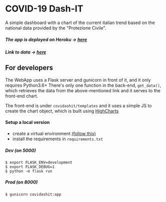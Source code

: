 # COVID-19 Dash-IT

A simple dashboard with a chart of the current italian trend
based on the national data provided by the "Protezione Civile". 

##### The app is deployed on Heroku &#8594; [here](https://covidashit.herokuapp.com/)

##### Link to data &#8594; [here](https://github.com/pcm-dpc/COVID-19/blob/master/dati-json/dpc-covid19-ita-andamento-nazionale.json)

## For developers

The WebApp uses a Flask server and gunicorn in front of it,
 and it only requires Python3.6+
There's only one function in the back-end, `get_data()`, which retrieves 
the data from the above-mentioned link and it serves to the front-end chart.

The front-end is under `covidashit/templates` and it uses a simple JS to create
the chart object, which is built using [HighCharts](https://www.highcharts.com/)

#### Setup a local version

* create a virtual environment [(follow this)](https://packaging.python.org/guides/installing-using-pip-and-virtual-environments/)
* install the requirements in `requirements.txt`

##### Dev (on 5000)
```
$ export FLASK_ENV=development
$ export FLASK_DEBUG=1
$ python -m flask run
```

##### Prod (on 8000)

```
$ gunicorn covidashit:app
```
